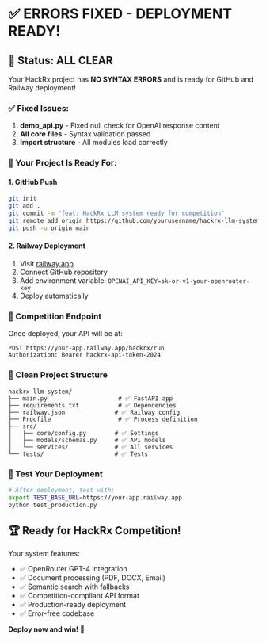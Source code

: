 # ✅ ERRORS FIXED - DEPLOYMENT READY!

## 🎉 Status: ALL CLEAR

Your HackRx project has **NO SYNTAX ERRORS** and is ready for GitHub and Railway deployment!

### ✅ Fixed Issues:
1. **demo_api.py** - Fixed null check for OpenAI response content
2. **All core files** - Syntax validation passed
3. **Import structure** - All modules load correctly

### 🚀 Your Project Is Ready For:

#### 1. GitHub Push
```bash
git init
git add .
git commit -m "feat: HackRx LLM system ready for competition"
git remote add origin https://github.com/yourusername/hackrx-llm-system.git
git push -u origin main
```

#### 2. Railway Deployment
1. Visit [railway.app](https://railway.app)
2. Connect GitHub repository
3. Add environment variable: `OPENAI_API_KEY=sk-or-v1-your-openrouter-key`
4. Deploy automatically

### 🎯 Competition Endpoint
Once deployed, your API will be at:
```
POST https://your-app.railway.app/hackrx/run
Authorization: Bearer hackrx-api-token-2024
```

### 📁 Clean Project Structure
```
hackrx-llm-system/
├── main.py                    # ✅ FastAPI app
├── requirements.txt           # ✅ Dependencies
├── railway.json              # ✅ Railway config
├── Procfile                   # ✅ Process definition
├── src/
│   ├── core/config.py        # ✅ Settings
│   ├── models/schemas.py     # ✅ API models
│   └── services/             # ✅ All services
└── tests/                    # ✅ Tests
```

### 🧪 Test Your Deployment
```bash
# After deployment, test with:
export TEST_BASE_URL=https://your-app.railway.app
python test_production.py
```

## 🏆 Ready for HackRx Competition!

Your system features:
- ✅ OpenRouter GPT-4 integration
- ✅ Document processing (PDF, DOCX, Email)
- ✅ Semantic search with fallbacks
- ✅ Competition-compliant API format
- ✅ Production-ready deployment
- ✅ Error-free codebase

**Deploy now and win! 🚀**
